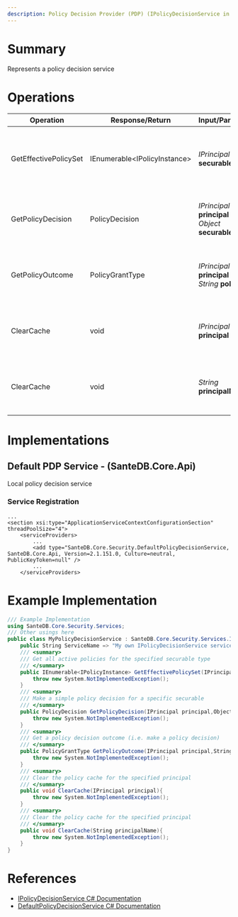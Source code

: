 ```yaml
---
description: Policy Decision Provider (PDP) (IPolicyDecisionService in SanteDB.Core.Api)
---
```


# Summary
Represents a policy decision service

# Operations

|Operation|Response/Return|Input/Parameter|Description|
|-|-|-|-|
|GetEffectivePolicySet|IEnumerable&lt;IPolicyInstance>|*IPrincipal* **securable**|Get all active policies for the specified securable type|
|GetPolicyDecision|PolicyDecision|*IPrincipal* **principal**<br/>*Object* **securable**|Make a simple policy decision for a specific securable|
|GetPolicyOutcome|PolicyGrantType|*IPrincipal* **principal**<br/>*String* **policyId**|Get a policy decision outcome (i.e. make a policy decision)|
|ClearCache|void|*IPrincipal* **principal**|Clear the policy cache for the specified principal|
|ClearCache|void|*String* **principalName**|Clear the policy cache for the specified principal|

# Implementations


## Default PDP Service - (SanteDB.Core.Api)
Local policy decision service

### Service Registration
```markup
...
<section xsi:type="ApplicationServiceContextConfigurationSection" threadPoolSize="4">
	<serviceProviders>
		...
		<add type="SanteDB.Core.Security.DefaultPolicyDecisionService, SanteDB.Core.Api, Version=2.1.151.0, Culture=neutral, PublicKeyToken=null" />
		...
	</serviceProviders>
```
# Example Implementation
```csharp
/// Example Implementation
using SanteDB.Core.Security.Services;
/// Other usings here
public class MyPolicyDecisionService : SanteDB.Core.Security.Services.IPolicyDecisionService { 
	public String ServiceName => "My own IPolicyDecisionService service";
	/// <summary>
	/// Get all active policies for the specified securable type
	/// </summary>
	public IEnumerable<IPolicyInstance> GetEffectivePolicySet(IPrincipal securable){
		throw new System.NotImplementedException();
	}
	/// <summary>
	/// Make a simple policy decision for a specific securable
	/// </summary>
	public PolicyDecision GetPolicyDecision(IPrincipal principal,Object securable){
		throw new System.NotImplementedException();
	}
	/// <summary>
	/// Get a policy decision outcome (i.e. make a policy decision)
	/// </summary>
	public PolicyGrantType GetPolicyOutcome(IPrincipal principal,String policyId){
		throw new System.NotImplementedException();
	}
	/// <summary>
	/// Clear the policy cache for the specified principal
	/// </summary>
	public void ClearCache(IPrincipal principal){
		throw new System.NotImplementedException();
	}
	/// <summary>
	/// Clear the policy cache for the specified principal
	/// </summary>
	public void ClearCache(String principalName){
		throw new System.NotImplementedException();
	}
}
```

# References

* [IPolicyDecisionService C# Documentation](http://santesuite.org/assets/doc/net/html/T_SanteDB_Core_Security_Services_IPolicyDecisionService.htm)
* [DefaultPolicyDecisionService C# Documentation](http://santesuite.org/assets/doc/net/html/T_SanteDB_Core_Security_DefaultPolicyDecisionService.htm)
